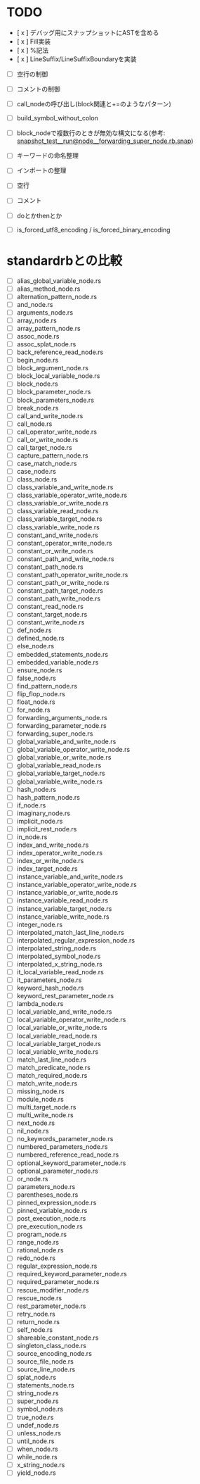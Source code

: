 # TODO

- [ x ] デバッグ用にスナップショットにASTを含める
- [ x ] Fill実装
- [ x ] %記法
- [ x ] LineSuffix/LineSuffixBoundaryを実装
- [ ] 空行の制御
- [ ] コメントの制御
- [ ] call_nodeの呼び出し(block関連と+=のようなパターン)
- [ ] build_symbol_without_colon
- [ ] block_nodeで複数行のときが無効な構文になる(参考: snapshot_test__run@node__forwarding_super_node.rb.snap)
- [ ] キーワードの命名整理
- [ ] インポートの整理
- [ ] 空行
- [ ] コメント
- [ ] doとかthenとか
- [ ] is_forced_utf8_encoding / is_forced_binary_encoding


# standardrbとの比較
- [ ] alias_global_variable_node.rs
- [ ] alias_method_node.rs
- [ ] alternation_pattern_node.rs
- [ ] and_node.rs
- [ ] arguments_node.rs
- [ ] array_node.rs
- [ ] array_pattern_node.rs
- [ ] assoc_node.rs
- [ ] assoc_splat_node.rs
- [ ] back_reference_read_node.rs
- [ ] begin_node.rs
- [ ] block_argument_node.rs
- [ ] block_local_variable_node.rs
- [ ] block_node.rs
- [ ] block_parameter_node.rs
- [ ] block_parameters_node.rs
- [ ] break_node.rs
- [ ] call_and_write_node.rs
- [ ] call_node.rs
- [ ] call_operator_write_node.rs
- [ ] call_or_write_node.rs
- [ ] call_target_node.rs
- [ ] capture_pattern_node.rs
- [ ] case_match_node.rs
- [ ] case_node.rs
- [ ] class_node.rs
- [ ] class_variable_and_write_node.rs
- [ ] class_variable_operator_write_node.rs
- [ ] class_variable_or_write_node.rs
- [ ] class_variable_read_node.rs
- [ ] class_variable_target_node.rs
- [ ] class_variable_write_node.rs
- [ ] constant_and_write_node.rs
- [ ] constant_operator_write_node.rs
- [ ] constant_or_write_node.rs
- [ ] constant_path_and_write_node.rs
- [ ] constant_path_node.rs
- [ ] constant_path_operator_write_node.rs
- [ ] constant_path_or_write_node.rs
- [ ] constant_path_target_node.rs
- [ ] constant_path_write_node.rs
- [ ] constant_read_node.rs
- [ ] constant_target_node.rs
- [ ] constant_write_node.rs
- [ ] def_node.rs
- [ ] defined_node.rs
- [ ] else_node.rs
- [ ] embedded_statements_node.rs
- [ ] embedded_variable_node.rs
- [ ] ensure_node.rs
- [ ] false_node.rs
- [ ] find_pattern_node.rs
- [ ] flip_flop_node.rs
- [ ] float_node.rs
- [ ] for_node.rs
- [ ] forwarding_arguments_node.rs
- [ ] forwarding_parameter_node.rs
- [ ] forwarding_super_node.rs
- [ ] global_variable_and_write_node.rs
- [ ] global_variable_operator_write_node.rs
- [ ] global_variable_or_write_node.rs
- [ ] global_variable_read_node.rs
- [ ] global_variable_target_node.rs
- [ ] global_variable_write_node.rs
- [ ] hash_node.rs
- [ ] hash_pattern_node.rs
- [ ] if_node.rs
- [ ] imaginary_node.rs
- [ ] implicit_node.rs
- [ ] implicit_rest_node.rs
- [ ] in_node.rs
- [ ] index_and_write_node.rs
- [ ] index_operator_write_node.rs
- [ ] index_or_write_node.rs
- [ ] index_target_node.rs
- [ ] instance_variable_and_write_node.rs
- [ ] instance_variable_operator_write_node.rs
- [ ] instance_variable_or_write_node.rs
- [ ] instance_variable_read_node.rs
- [ ] instance_variable_target_node.rs
- [ ] instance_variable_write_node.rs
- [ ] integer_node.rs
- [ ] interpolated_match_last_line_node.rs
- [ ] interpolated_regular_expression_node.rs
- [ ] interpolated_string_node.rs
- [ ] interpolated_symbol_node.rs
- [ ] interpolated_x_string_node.rs
- [ ] it_local_variable_read_node.rs
- [ ] it_parameters_node.rs
- [ ] keyword_hash_node.rs
- [ ] keyword_rest_parameter_node.rs
- [ ] lambda_node.rs
- [ ] local_variable_and_write_node.rs
- [ ] local_variable_operator_write_node.rs
- [ ] local_variable_or_write_node.rs
- [ ] local_variable_read_node.rs
- [ ] local_variable_target_node.rs
- [ ] local_variable_write_node.rs
- [ ] match_last_line_node.rs
- [ ] match_predicate_node.rs
- [ ] match_required_node.rs
- [ ] match_write_node.rs
- [ ] missing_node.rs
- [ ] module_node.rs
- [ ] multi_target_node.rs
- [ ] multi_write_node.rs
- [ ] next_node.rs
- [ ] nil_node.rs
- [ ] no_keywords_parameter_node.rs
- [ ] numbered_parameters_node.rs
- [ ] numbered_reference_read_node.rs
- [ ] optional_keyword_parameter_node.rs
- [ ] optional_parameter_node.rs
- [ ] or_node.rs
- [ ] parameters_node.rs
- [ ] parentheses_node.rs
- [ ] pinned_expression_node.rs
- [ ] pinned_variable_node.rs
- [ ] post_execution_node.rs
- [ ] pre_execution_node.rs
- [ ] program_node.rs
- [ ] range_node.rs
- [ ] rational_node.rs
- [ ] redo_node.rs
- [ ] regular_expression_node.rs
- [ ] required_keyword_parameter_node.rs
- [ ] required_parameter_node.rs
- [ ] rescue_modifier_node.rs
- [ ] rescue_node.rs
- [ ] rest_parameter_node.rs
- [ ] retry_node.rs
- [ ] return_node.rs
- [ ] self_node.rs
- [ ] shareable_constant_node.rs
- [ ] singleton_class_node.rs
- [ ] source_encoding_node.rs
- [ ] source_file_node.rs
- [ ] source_line_node.rs
- [ ] splat_node.rs
- [ ] statements_node.rs
- [ ] string_node.rs
- [ ] super_node.rs
- [ ] symbol_node.rs
- [ ] true_node.rs
- [ ] undef_node.rs
- [ ] unless_node.rs
- [ ] until_node.rs
- [ ] when_node.rs
- [ ] while_node.rs
- [ ] x_string_node.rs
- [ ] yield_node.rs

